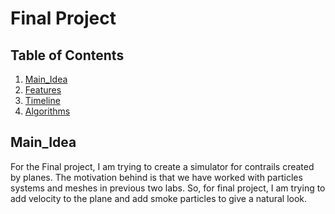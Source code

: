 # Final Project

## Table of Contents
1. [Main_Idea](#Main_Idea)
2. [Features](#Features)
3. [Timeline](#Timeline)
4. [Algorithms](#Algorithms)

## Main_Idea

For the Final project, I am trying to create a simulator for contrails created by planes. The motivation behind is that we have worked with particles systems and meshes in previous two labs. So, for final project, I am trying to add velocity to the plane and add smoke particles to give a natural look.

